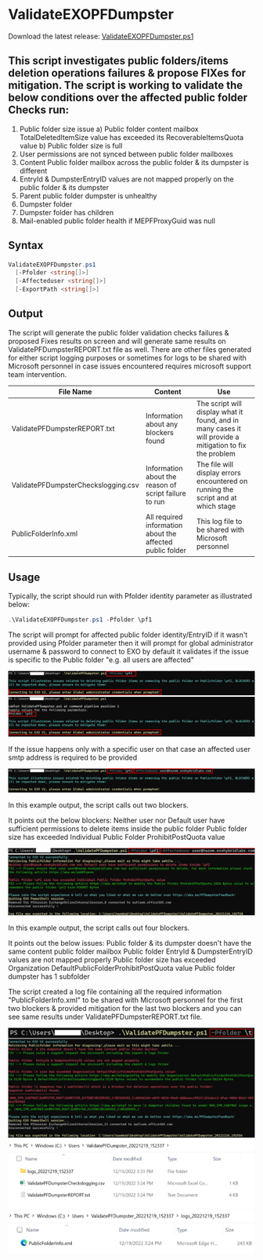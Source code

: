 # ValidateEXOPFDumpster

Download the latest release: [ValidateEXOPFDumpster.ps1](https://github.com/microsoft/CSS-Exchange/releases/latest/download/ValidateEXOPFDumpster.ps1)

This script investigates public folders/items deletion operations failures & propose FIXes for mitigation.
The script is working to validate the below conditions over the affected public folder
Checks run:
-----------
1.	Public folder size issue
    a)	Public folder content mailbox TotalDeletedItemSize value has exceeded its RecoverableItemsQuota value
    b)	Public folder size is full
2.	User permissions are not synced between public folder mailboxes
3.	Content Public folder mailbox across the public folder & its dumpster is different
4.	EntryId & DumpsterEntryID values are not mapped properly on the public folder & its dumpster
5.	Parent public folder dumpster is unhealthy
6.	Dumpster folder
7.	Dumpster folder has children
8.  Mail-enabled public folder health if MEPFProxyGuid was null

## Syntax

```powershell
ValidateEXOPFDumpster.ps1
  [-Pfolder <string[]>]
  [-Affecteduser <string[]>]
  [-ExportPath <string[]>]
```

## Output

The script will generate the public folder validation checks failures & proposed Fixes results on screen and will generate same results on ValidatePFDumpsterREPORT.txt file as well.
There are other files generated for either script logging purposes or sometimes for logs to be shared with Microsoft personnel in case issues encountered requires microsoft support team intervention.

File Name|Content|Use
-|-|-
ValidatePFDumpsterREPORT.txt|Information about any blockers found|The script will display what it found, and in many cases it will provide a mitigation to fix the problem
ValidatePFDumpsterCheckslogging.csv|Information about the reason of script failure to run|The file will display errors encountered on running the script and at which stage
PublicFolderInfo.xml|All required information about the affected public folder|This log file to be shared with Microsoft personnel

## Usage

Typically, the script should run with Pfolder identity parameter as illustrated below:

```powershell
.\ValidateEXOPFDumpster.ps1 -Pfolder \pf1
```

The script will prompt for affected public folder identity/EntryID if it wasn't provided using Pfolder parameter then it will prompt for global administrator username & password to connect to EXO by default it validates if the issue is specific to the Public folder "e.g. all users are affected"

![Picture of script intro](PFDumps.jpg)
![Picture of script intro without use Pfolder parameter](PFDumpswithoutparam.jpg)

If the issue happens only with a specific user on that case an affected user smtp address is required to be provided

![Picture of user specific issue type](PFDumps2.jpg)

In this example output, the script calls out two blockers.

It points out the below blockers:
    Neither user nor Default user have sufficient permissions to delete items inside the public folder
    Public folder size has exceeded Individual Public Folder ProhibitPostQuota value

![Picture of example](PFDumps3.jpg)

In this example output, the script calls out four blockers.

It points out the below issues:
    Public folder & its dumpster doesn't have the same content public folder mailbox
    Public folder EntryId & DumpsterEntryID values are not mapped properly
    Public folder size has exceeded Organization DefaultPublicFolderProhibitPostQuota value
    Public folder dumpster has 1 subfolder

The script created a log file containing all the required information "PublicFolderInfo.xml" to be shared with Microsoft personnel for the first two blockers & provided mitigation for the last two blockers and you can see same results under ValidatePFDumpsterREPORT.txt file.

![Picture of example](PFDumps4.jpg)
![Picture of Log files](PFDumps5.jpg)
![Picture of Log file to Microsoft personnel](PFDumps6.jpg)

